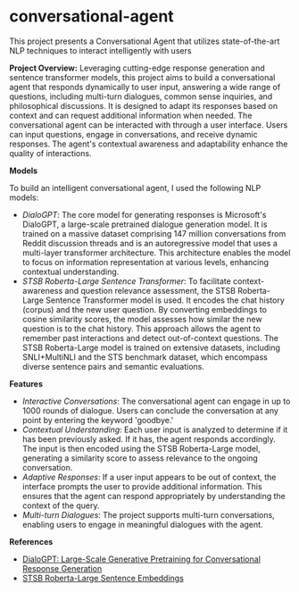 # conversational-agent
This project presents a Conversational Agent that utilizes state-of-the-art NLP techniques to interact intelligently with users

**Project Overview:** Leveraging cutting-edge response generation and sentence transformer models, this project aims to build a conversational agent that responds dynamically to user input, answering a wide range of questions, including multi-turn dialogues, common sense inquiries, and philosophical discussions. It is designed to adapt its responses based on context and can request additional information when needed. The conversational agent can be interacted with through a user interface. Users can input questions, engage in conversations, and receive dynamic responses. The agent's contextual awareness and adaptability enhance the quality of interactions.

**Models**

To build an intelligent conversational agent, I used the following NLP models:

- *DialoGPT*: The core model for generating responses is Microsoft's DialoGPT, a large-scale pretrained dialogue generation model. It is trained on a massive dataset comprising 147 million conversations from Reddit discussion threads and is an autoregressive model that uses a multi-layer transformer architecture. This architecture enables the model to focus on information representation at various levels, enhancing contextual understanding.
- *STSB Roberta-Large Sentence Transformer*: To facilitate context-awareness and question relevance assessment, the STSB Roberta-Large Sentence Transformer model is used. It encodes the chat history (corpus) and the new user question. By converting embeddings to cosine similarity scores, the model assesses how similar the new question is to the chat history. This approach allows the agent to remember past interactions and detect out-of-context questions. The STSB Roberta-Large model is trained on extensive datasets, including SNLI+MultiNLI and the STS benchmark dataset, which encompass diverse sentence pairs and semantic evaluations.

**Features**

- *Interactive Conversations*: The conversational agent can engage in up to 1000 rounds of dialogue. Users can conclude the conversation at any point by entering the keyword 'goodbye.'
- *Contextual Understanding*: Each user input is analyzed to determine if it has been previously asked. If it has, the agent responds accordingly. The input is then encoded using the STSB Roberta-Large model, generating a similarity score to assess relevance to the ongoing conversation.
- *Adaptive Responses*: If a user input appears to be out of context, the interface prompts the user to provide additional information. This ensures that the agent can respond appropriately by understanding the context of the query.
- *Multi-turn Dialogues*: The project supports multi-turn conversations, enabling users to engage in meaningful dialogues with the agent.

**References**

- [DialoGPT: Large-Scale Generative Pretraining for Conversational Response Generation](https://arxiv.org/pdf/1911.00536.pdf)
- [STSB Roberta-Large Sentence Embeddings](https://huggingface.co/sentence-transformers/stsb-roberta-large)

